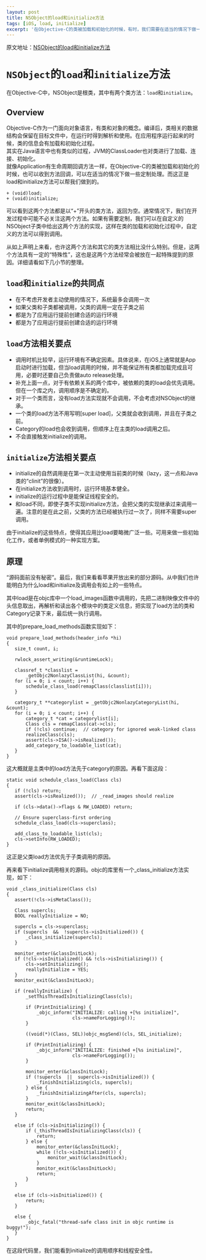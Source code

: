 ```yaml
---
layout: post
title: NSObject的load和initialize方法
tags: [iOS, load, initialize]
excerpt: '在Objective-C的类被加载和初始化的时候，有时，我们需要在适当的情况下做一些定制处理。而这正是load和initialize方法可以帮我们做到的'
---
```


原文地址：[NSObject的load和initialize方法](http://www.molotang.com/articles/1929.html)

# `NSObject`的`load`和`initialize`方法

在Objective-C中，NSObject是根类，其中有两个类方法：`load`和`initialize`。

## Overview

Objective-C作为一门面向对象语言，有类和对象的概念。编译后，类相关的数据结构会保留在目标文件中，在运行时得到解析和使用。在应用程序运行起来的时候，类的信息会有加载和初始化过程。     
其实在Java语言中也有类似的过程，JVM的ClassLoader也对类进行了加载、连接、初始化。    
就像Application有生命周期回调方法一样，在Objective-C的类被加载和初始化的时候，也可以收到方法回调，可以在适当的情况下做一些定制处理。而这正是load和initialize方法可以帮我们做到的。  

```objc
+ (void)load;
+ (void)initialize;
```

可以看到这两个方法都是以“+”开头的类方法，返回为空。通常情况下，我们在开发过程中可能不必关注这两个方法。如果有需要定制，我们可以在自定义的NSObject子类中给出这两个方法的实现，这样在类的加载和初始化过程中，自定义的方法可以得到调用。  

从如上声明上来看，也许这两个方法和其它的类方法相比没什么特别。但是，这两个方法具有一定的“特殊性”，这也是这两个方法经常会被放在一起特殊提到的原因。详细请看如下几小节的整理。    

## `load`和`initialize`的共同点

 - 在不考虑开发者主动使用的情况下，系统最多会调用一次
 - 如果父类和子类都被调用，父类的调用一定在子类之前
 - 都是为了应用运行提前创建合适的运行环境
 - 都是为了应用运行提前创建合适的运行环境

## `load`方法相关要点

 - 调用时机比较早，运行环境有不确定因素。具体说来，在iOS上通常就是App启动时进行加载，但当load调用的时候，并不能保证所有类都加载完成且可用，必要时还要自己负责做auto release处理。
 - 补充上面一点，对于有依赖关系的两个库中，被依赖的类的load会优先调用。但在一个库之内，调用顺序是不确定的。
 - 对于一个类而言，没有load方法实现就不会调用，不会考虑对NSObject的继承。
 - 一个类的load方法不用写明[super load]，父类就会收到调用，并且在子类之前。
 - Category的load也会收到调用，但顺序上在主类的load调用之后。
 - 不会直接触发initialize的调用。

## `initialize`方法相关要点

 - initialize的自然调用是在第一次主动使用当前类的时候（lazy，这一点和Java类的“clinit”的很像）。
 - 在initialize方法收到调用时，运行环境基本健全。
 - initialize的运行过程中是能保证线程安全的。
 - 和load不同，即使子类不实现initialize方法，会把父类的实现继承过来调用一遍。注意的是在此之前，父类的方法已经被执行过一次了，同样不需要super调用。

由于initialize的这些特点，使得其应用比load要略微广泛一些。可用来做一些初始化工作，或者单例模式的一种实现方案。

## 原理

“源码面前没有秘密”。最后，我们来看看苹果开放出来的部分源码。从中我们也许能明白为什么load和initialize及调用会有如上的一些特点。  

其中load是在objc库中一个load_images函数中调用的，先把二进制映像文件中的头信息取出，再解析和读出各个模块中的类定义信息，把实现了load方法的类和Category记录下来，最后统一执行调用。  

其中的prepare_load_methods函数实现如下：  

```objc
void prepare_load_methods(header_info *hi)
{
   size_t count, i;

   rwlock_assert_writing(&runtimeLock);

   classref_t *classlist =
       _getObjc2NonlazyClassList(hi, &count);
   for (i = 0; i < count; i++) {
       schedule_class_load(remapClass(classlist[i]));
   }

   category_t **categorylist = _getObjc2NonlazyCategoryList(hi, &count);
   for (i = 0; i < count; i++) {
       category_t *cat = categorylist[i];
       Class cls = remapClass(cat->cls);
       if (!cls) continue;  // category for ignored weak-linked class
       realizeClass(cls);
       assert(cls->ISA()->isRealized());
       add_category_to_loadable_list(cat);
   }
}
```

这大概就是主类中的load方法先于category的原因。再看下面这段：  

```objc
static void schedule_class_load(Class cls)
{
   if (!cls) return;
   assert(cls->isRealized());  // _read_images should realize

   if (cls->data()->flags & RW_LOADED) return;

   // Ensure superclass-first ordering
   schedule_class_load(cls->superclass);

   add_class_to_loadable_list(cls);
   cls->setInfo(RW_LOADED);
}
```

这正是父类load方法优先于子类调用的原因。  

再来看下initialize调用相关的源码。objc的库里有一个_class_initialize方法实现，如下：    

```objc
void _class_initialize(Class cls)
{
   assert(!cls->isMetaClass());

   Class supercls;
   BOOL reallyInitialize = NO;

   supercls = cls->superclass;
   if (supercls  &&  !supercls->isInitialized()) {
       _class_initialize(supercls);
   }

   monitor_enter(&classInitLock);
   if (!cls->isInitialized() && !cls->isInitializing()) {
       cls->setInitializing();
       reallyInitialize = YES;
   }
   monitor_exit(&classInitLock);

   if (reallyInitialize) {
       _setThisThreadIsInitializingClass(cls);

       if (PrintInitializing) {
           _objc_inform("INITIALIZE: calling +[%s initialize]",
                        cls->nameForLogging());
       }

       ((void(*)(Class, SEL))objc_msgSend)(cls, SEL_initialize);

       if (PrintInitializing) {
           _objc_inform("INITIALIZE: finished +[%s initialize]",
                        cls->nameForLogging());
       }

       monitor_enter(&classInitLock);
       if (!supercls  ||  supercls->isInitialized()) {
           _finishInitializing(cls, supercls);
       } else {
           _finishInitializingAfter(cls, supercls);
       }
       monitor_exit(&classInitLock);
       return;
   }

   else if (cls->isInitializing()) {
       if (_thisThreadIsInitializingClass(cls)) {
           return;
       } else {
           monitor_enter(&classInitLock);
           while (!cls->isInitialized()) {
               monitor_wait(&classInitLock);
           }
           monitor_exit(&classInitLock);
           return;
       }
   }

   else if (cls->isInitialized()) {
       return;
   }

   else {
       _objc_fatal("thread-safe class init in objc runtime is buggy!");
   }
}
```

在这段代码里，我们能看到initialize的调用顺序和线程安全性。  
